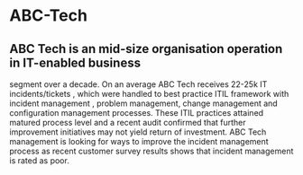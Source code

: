 # ABC-Tech

## ABC Tech is an mid-size organisation operation in IT-enabled business 
segment over a decade. On an average ABC Tech receives 22-25k IT 
incidents/tickets , which were handled to best practice ITIL framework 
with incident management , problem management, change management 
and configuration management processes. These ITIL practices attained 
matured process level and a recent audit confirmed that further 
improvement initiatives may not yield return of investment.
ABC Tech management is looking for ways to improve the incident 
management process as recent customer survey results shows that 
incident management is rated as poor.
